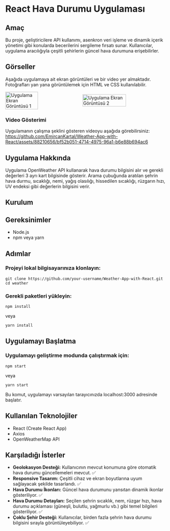 # React Hava Durumu Uygulaması

## Amaç
Bu proje, geliştiricilere API kullanımı, asenkron veri işleme ve dinamik içerik yönetimi gibi konularda becerilerini sergileme fırsatı sunar. Kullanıcılar, uygulama aracılığıyla çeşitli şehirlerin güncel hava durumuna erişebilirler.

## Görseller
Aşağıda uygulamaya ait ekran görüntüleri ve bir video yer almaktadır. Fotoğrafları yan yana görüntülemek için HTML ve CSS kullanılabilir.


<div style="display: flex; justify-content: space-between; align-items: center;">
  <img src="https://github.com/EmircanKartal/Weather-App-with-React/assets/88210656/895e13fe-9498-47e8-a450-2608018fcc7c" alt="Uygulama Ekran Görüntüsü 1" style="width: 45%;">
  <img src="https://github.com/EmircanKartal/Weather-App-with-React/assets/88210656/8c72ff73-7af5-4a0b-bab5-d324239611be" alt="Uygulama Ekran Görüntüsü 2" style="width: 52%;">
</div>


### Video Gösterimi
Uygulamanın çalışma şeklini gösteren videoyu aşağıda görebilirsiniz:
https://github.com/EmircanKartal/Weather-App-with-React/assets/88210656/bf52b051-4714-4975-96a1-b6e88b694ac6

## Uygulama Hakkında
Uygulama OpenWeather API kullanarak hava durumu bilgisini alır ve gerekli değerleri 3 ayrı kart bilgisinde gösterir. Arama çubuğunda aratılan şehrin hava durmu, sıcaklığı, nemi, yağış olasılığı, hissedilen sıcaklığı, rüzgarın hızı, UV endeksi gibi değerlerin bilgisini verir.

## Kurulum

## Gereksinimler
- Node.js
- npm veya yarn

## Adımlar
### Projeyi lokal bilgisayarınıza klonlayın:
```
git clone https://github.com/your-username/Weather-App-with-React.git
cd weather
```
### Gerekli paketleri yükleyin:
```
npm install
```
veya
```
yarn install
```

## Uygulamayı Başlatma
### Uygulamayı geliştirme modunda çalıştırmak için:
```
npm start
```
veya
```
yarn start
```

Bu komut, uygulamayı varsayılan tarayıcınızda localhost:3000 adresinde başlatır.

## Kullanılan Teknolojiler
- React (Create React App)
- Axios
- OpenWeatherMap API

## Karşıladığı İsterler
- **Geolokasyon Desteği:** Kullanıcının mevcut konumuna göre otomatik hava durumu güncellemeleri mevcut. ✅
- **Responsive Tasarım:** Çeşitli cihaz ve ekran boyutlarına uyum sağlayacak şekilde tasarlandı. ✅
- **Hava Durumu İkonları:** Güncel hava durumunu yansıtan dinamik ikonlar gösteriliyor. ✅
- **Hava Durumu Detayları:** Seçilen şehrin sıcaklık, nem, rüzgar hızı, hava durumu açıklaması (güneşli, bulutlu, yağmurlu vb.) gibi temel bilgileri gösteriliyor. ✅
- **Çoklu Şehir Desteği:** Kullanıcılar, birden fazla şehrin hava durumu bilgisini sırayla görüntüleyebiliyor. ✅
